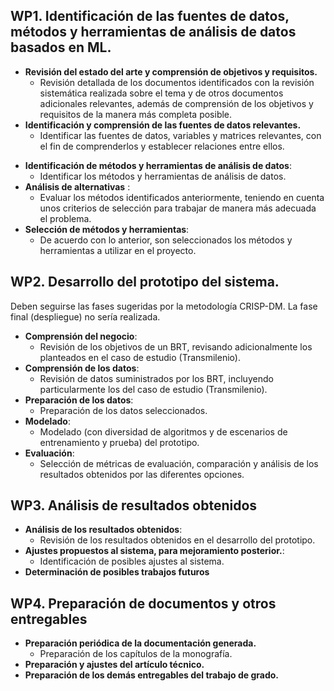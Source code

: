 
## WP1. Identificación de las fuentes de datos, métodos y herramientas de análisis de datos basados en ML.
- **Revisión del estado del arte y comprensión de objetivos y requisitos.** 
	- Revisión detallada de los documentos identificados con la revisión sistemática realizada sobre el tema y de otros documentos adicionales relevantes, además de comprensión de los objetivos y requisitos de la manera más completa posible.
- __Identificación y comprensión de las fuentes de datos relevantes.__
	- Identificar las fuentes de datos, variables y matrices relevantes, con el fin de comprenderlos y establecer relaciones entre ellos.
* __Identificación de métodos y herramientas de análisis de datos__:
	* Identificar los métodos y herramientas de análisis de datos.
* __Análisis de alternativas__ : 
	* Evaluar los métodos identificados anteriormente, teniendo en cuenta unos criterios de selección para trabajar de manera más adecuada el problema.
*  __Selección de métodos y herramientas__: 
	* De acuerdo con lo anterior, son seleccionados los métodos y herramientas a utilizar en el proyecto.


## WP2. Desarrollo del prototipo del sistema.
Deben seguirse las fases sugeridas por la metodología CRISP-DM. La fase final (despliegue) no sería realizada.
* __Comprensión del negocio__: 
	* Revisión de los objetivos de un BRT, revisando adicionalmente los planteados en el caso de estudio (Transmilenio).
* __Comprensión de los datos__:
	* Revisión de datos suministrados por los BRT, incluyendo particularmente los del caso de estudio (Transmilenio).
* __Preparación de los datos__:
	* Preparación de los datos seleccionados.
* __Modelado__: 
	* Modelado (con diversidad de algoritmos y de escenarios de entrenamiento y prueba) del prototipo.
* __Evaluación__:
	* Selección de métricas de evaluación, comparación y análisis de los resultados obtenidos por las diferentes opciones.
## WP3. Análisis de resultados obtenidos
* __Análisis de los resultados obtenidos__:
	* Revisión de los resultados obtenidos en el desarrollo del prototipo.
* __Ajustes propuestos al sistema, para mejoramiento posterior.__:
	* Identificación de posibles ajustes al sistema.
* __Determinación de posibles trabajos futuros__

## WP4. Preparación de documentos y otros entregables
* __Preparación periódica de la documentación generada.__
	* Preparación de los capítulos de la monografía.
* __Preparación y ajustes del artículo técnico.__
* __Preparación de los demás entregables del trabajo de grado.__